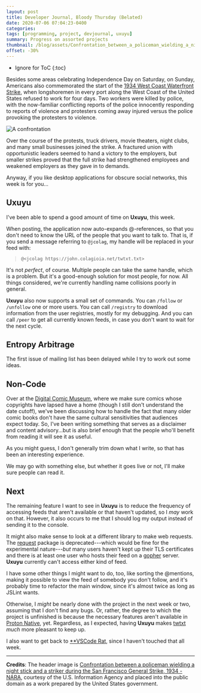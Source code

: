 ```yaml
---
layout: post
title: Developer Journal, Bloody Thursday (Belated)
date: 2020-07-06 07:04:23-0400
categories:
tags: [programming, project, devjournal, uxuyu]
summary: Progress on assorted projects
thumbnail: /blog/assets/Confrontation_between_a_policeman_wielding_a_night_stick_and_a_striker_during_the_San_Francisco_General_Strike,_1934_-_NARA_-_541926.jpg
offset: -30%
---
```


* Ignore for ToC
{:toc}

Besides some areas celebrating Independence Day on Saturday, on Sunday, Americans also commemorated the start of the [1934 West Coast Waterfront Strike](https://en.wikipedia.org/wiki/1934_West_Coast_waterfront_strike), when longshoremen in every port along the West Coast of the United States refused to work for four days.  Two workers were killed by police, with the now-familiar conflicting reports of the police innocently responding to reports of violence and protesters coming away injured versus the police provoking the protesters to violence.

![A confrontation](/blog/assets/Confrontation_between_a_policeman_wielding_a_night_stick_and_a_striker_during_the_San_Francisco_General_Strike,_1934_-_NARA_-_541926.jpg "A confrontation")

Over the course of the protests, truck drivers, movie theaters, night clubs, and many small businesses joined the strike.  A fractured union with opportunistic leaders seemed to hand a victory to the employers, but smaller strikes proved that the full strike had strengthened employees and weakened employers as they gave in to demands.

Anyway, if you like desktop applications for obscure social networks, this week is for you...

## Uxuyu

I've been able to spend a good amount of time on **Uxuyu**, this week.

When posting, the application now auto-expands @-references, so that you don't need to know the URL of the people that you want to talk to.  That is, if you send a message referring to `@jcolag`, my handle will be replaced in your feed with:

 > `@<jcolag https://john.colagioia.net/twtxt.txt>`

It's not *perfect*, of course.  Multiple people can take the same handle, which is a problem.  But it's a good-enough solution for most people, for now.  All things considered, we're currently handling name collisions poorly in general.

**Uxuyu** also now supports a small set of commands.  You can `/follow` or `/unfollow` one or more users.  You can call `/registry` to download information from the user registries, mostly for my debugging.  And you can call `/peer` to get all currently known feeds, in case you don't want to wait for the next cycle.

## Entropy Arbitrage

The first issue of mailing list has been delayed while I try to work out some ideas.

## Non-Code

Over at the [Digital Comic Museum](https://digitalcomicmuseum.com/), where we make sure comics whose copyrights have lapsed have a home (though I still don't understand the date cutoff), we've been discussing how to handle the fact that many older comic books don't have the same cultural sensitivities that audiences expect today.  So, I've been writing something that serves as a disclaimer and content advisory...but is also brief enough that the people who'll benefit from reading it will see it as useful.

As you might guess, I don't generally trim down what I write, so that has been an interesting experience.

We may go with something else, but whether it goes live or not, I'll make sure people can read it.

## Next

The remaining feature I want to see in **Uxuyu** is to reduce the frequency of accessing feeds that aren't available or that haven't updated, so I *may* work on that.  However, it also occurs to me that I should log my output instead of sending it to the console.

It might also make sense to look at a different library to make web requests.  The [request](https://www.npmjs.com/package/request) package is deprecated---which would be fine for the experimental nature---*but* many users haven't kept up their TLS certificates and there is at least one user who hosts their feed on a [gopher](https://en.wikipedia.org/wiki/Gopher_(protocol)) server.  **Uxuyu** currently can't access either kind of feed.

I have some other things I might want to do, too, like sorting the @mentions, making it possible to view the feed of somebody you don't follow, and it's probably time to refactor the main window, since it's almost twice as long as JSLint wants.

Otherwise, I *might* be nearly done with the project in the next week or two, assuming that I don't find any bugs.  Or, rather, the degree to which the project is unfinished is because the necessary features aren't available in [Proton Native](https://proton-native.js.org/#/), yet.  Regardless, as I expected, having **Uxuyu** makes [twtxt](https://twtxt.readthedocs.io/en/latest/) *much* more pleasant to keep up.

I also want to get back to [**VSCode Rat](https://github.com/jcolag/vscode-rat), since I haven't touched that all week.

* * *

**Credits**:  The header image is [Confrontation between a policeman wielding a night stick and a striker during the San Francisco General Strike, 1934 - NARA](https://commons.wikimedia.org/wiki/File:Confrontation_between_a_policeman_wielding_a_night_stick_and_a_striker_during_the_San_Francisco_General_Strike,_1934_-_NARA_-_541926.jpg), courtesy of the U.S. Information Agency and placed into the public domain as a work prepared by the United States government.
